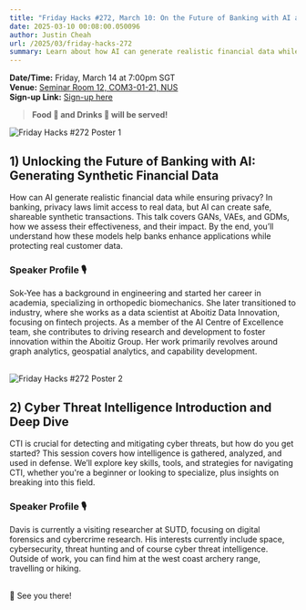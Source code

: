 ```yaml
---
title: "Friday Hacks #272, March 10: On the Future of Banking with AI and a Deep Dive into Cyber Threat Intelligence"
date: 2025-03-10 00:08:00.050096
author: Justin Cheah
url: /2025/03/friday-hacks-272
summary: Learn about how AI can generate realistic financial data while ensuring privacy, and insights for navigating Cyber Threat Intelligence!
---
```


**Date/Time:** Friday, March 14 at 7:00pm SGT<br />
**Venue:** <a href="https://nusmods.com/venues/COM3-01-21">Seminar Room 12, COM3-01-21, NUS</a><br />
**Sign-up Link:** [Sign-up here](https://hckr.cc/fh-272-signup-non-nus)<br />

> **Food 🍕 and Drinks 🧋 will be served!**

<img src="/img/2025/fh/272-1.png" alt="Friday Hacks #272 Poster 1" /><br />


## 1) Unlocking the Future of Banking with AI: Generating Synthetic Financial Data
How can AI generate realistic financial data while ensuring privacy? In banking, privacy laws limit access to real data, but AI can create safe, shareable synthetic transactions. This talk covers GANs, VAEs, and GDMs, how we assess their effectiveness, and their impact. By the end, you’ll understand how these models help banks enhance applications while protecting real customer data.

### Speaker Profile 🎙️️
Sok-Yee has a background in engineering and started her career in academia, specializing in orthopedic biomechanics. She later transitioned to industry, where she works as a data scientist at Aboitiz Data Innovation, focusing on fintech projects. As a member of the AI Centre of Excellence team, she contributes to driving research and development to foster innovation within the Aboitiz Group. Her work primarily revolves around graph analytics, geospatial analytics, and capability development.<br /><br />

<img src="/img/2025/fh/272-2.jpeg" alt="Friday Hacks #272 Poster 2" /><br />


## 2) Cyber Threat Intelligence Introduction and Deep Dive
CTI is crucial for detecting and mitigating cyber threats, but how do you get started? This session covers how intelligence is gathered, analyzed, and used in defense. We’ll explore key skills, tools, and strategies for navigating CTI, whether you're a beginner or looking to specialize, plus insights on breaking into this field.

### Speaker Profile 🎙️

Davis is currently a visiting researcher at SUTD, focusing on digital forensics and cybercrime research. His interests currently include space, cybersecurity, threat hunting and of course cyber threat intelligence. Outside of work, you can find him at the west coast archery range, travelling or hiking. <br /><br />

👋 See you there!
